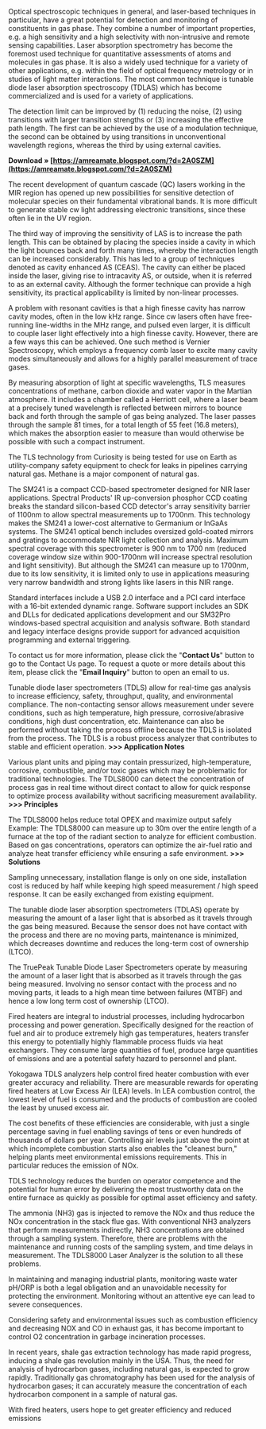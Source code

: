 
 
Optical spectroscopic techniques in general, and laser-based techniques in particular, have a great potential for detection and monitoring of constituents in gas phase. They combine a number of important properties, e.g. a high sensitivity and a high selectivity with non-intrusive and remote sensing capabilities. Laser absorption spectrometry has become the foremost used technique for quantitative assessments of atoms and molecules in gas phase. It is also a widely used technique for a variety of other applications, e.g. within the field of optical frequency metrology or in studies of light matter interactions. The most common technique is tunable diode laser absorption spectroscopy (TDLAS) which has become commercialized and is used for a variety of applications.
 
The detection limit can be improved by (1) reducing the noise, (2) using transitions with larger transition strengths or (3) increasing the effective path length. The first can be achieved by the use of a modulation technique, the second can be obtained by using transitions in unconventional wavelength regions, whereas the third by using external cavities.
 
**Download » [https://amreamate.blogspot.com/?d=2A0SZM](https://amreamate.blogspot.com/?d=2A0SZM)**


 
The recent development of quantum cascade (QC) lasers working in the MIR region has opened up new possibilities for sensitive detection of molecular species on their fundamental vibrational bands. It is more difficult to generate stable cw light addressing electronic transitions, since these often lie in the UV region.
 
The third way of improving the sensitivity of LAS is to increase the path length. This can be obtained by placing the species inside a cavity in which the light bounces back and forth many times, whereby the interaction length can be increased considerably. This has led to a group of techniques denoted as cavity enhanced AS (CEAS). The cavity can either be placed inside the laser, giving rise to intracavity AS, or outside, when it is referred to as an external cavity. Although the former technique can provide a high sensitivity, its practical applicability is limited by non-linear processes.
 
A problem with resonant cavities is that a high finesse cavity has narrow cavity modes, often in the low kHz range. Since cw lasers often have free-running line-widths in the MHz range, and pulsed even larger, it is difficult to couple laser light effectively into a high finesse cavity. However, there are a few ways this can be achieved. One such method is Vernier Spectroscopy, which employs a frequency comb laser to excite many cavity modes simultaneously and allows for a highly parallel measurement of trace gases.
 
By measuring absorption of light at specific wavelengths, TLS measures concentrations of methane, carbon dioxide and water vapor in the Martian atmosphere. It includes a chamber called a Herriott cell, where a laser beam at a precisely tuned wavelength is reflected between mirrors to bounce back and forth through the sample of gas being analyzed. The laser passes through the sample 81 times, for a total length of 55 feet (16.8 meters), which makes the absorption easier to measure than would otherwise be possible with such a compact instrument.
 
The TLS technology from Curiosity is being tested for use on Earth as utility-company safety equipment to check for leaks in pipelines carrying natural gas. Methane is a major component of natural gas.
 
The SM241 is a compact CCD-based spectrometer designed for NIR laser applications. Spectral Products' IR up-conversion phosphor CCD coating breaks the standard silicon-based CCD detector's array sensitivity barrier of 1100nm to allow spectral measurements up to 1700nm. This technology makes the SM241 a lower-cost alternative to Germanium or InGaAs systems. The SM241 optical bench includes oversized gold-coated mirrors and gratings to accommodate NIR light collection and analysis. Maximum spectral coverage with this spectrometer is 900 nm to 1700 nm (reduced coverage window size within 900-1700nm will increase spectral resolution and light sensitivity). But although the SM241 can measure up to 1700nm, due to its low sensitivity, it is limited only to use in applications measuring very narrow bandwidth and strong lights like lasers in this NIR range.

Standard interfaces include a USB 2.0 interface and a PCI card interface with a 16-bit extended dynamic range. Software support includes an SDK and DLLs for dedicated applications development and our SM32Pro windows-based spectral acquisition and analysis software. Both standard and legacy interface designs provide support for advanced acquisition programming and external triggering.
 
To contact us for more information, please click the "**Contact Us**" button to go to the Contact Us page. To request a quote or more details about this item, please click the "**Email Inquiry**" button to open an email to us.
 
Tunable diode laser spectrometers (TDLS) allow for real-time gas analysis to increase efficiency, safety, throughput, quality, and environmental compliance. The non-contacting sensor allows measurement under severe conditions, such as high temperature, high pressure, corrosive/abrasive conditions, high dust concentration, etc. Maintenance can also be performed without taking the process offline because the TDLS is isolated from the process. The TDLS is a robust process analyzer that contributes to stable and efficient operation.
**>>> Application Notes**
 
Various plant units and piping may contain pressurized, high-temperature, corrosive, combustible, and/or toxic gases which may be problematic for traditional technologies. The TDLS8000 can detect the concentration of process gas in real time without direct contact to allow for quick response to optimize process availability without sacrificing measurement availability.
**>>> Principles**
 
The TDLS8000 helps reduce total OPEX and maximize output safely
Example: The TDLS8000 can measure up to 30m over the entire length of a furnace at the top of the radiant section to analyze for efficient combustion. Based on gas concentrations, operators can optimize the air-fuel ratio and analyze heat transfer efficiency while ensuring a safe environment.
**>>> Solutions**
 
Sampling unnecessary, installation flange is only on one side, installation cost is reduced by half while keeping high speed measurement / high speed response. It can be easily exchanged from existing equipment.
 
The tunable diode laser absorption spectrometers (TDLAS) operate by measuring the amount of a laser light that is absorbed as it travels through the gas being measured. Because the sensor does not have contact with the process and there are no moving parts, maintenance is minimized, which decreases downtime and reduces the long-term cost of ownership (LTCO).
 
The TruePeak Tunable Diode Laser Spectrometers operate by measuring the amount of a laser light that is absorbed as it travels through the gas being measured. Involving no sensor contact with the process and no moving parts, it leads to a high mean time between failures (MTBF) and hence a low long term cost of ownership (LTCO).
 
Fired heaters are integral to industrial processes, including hydrocarbon processing and power generation. Specifically designed for the reaction of fuel and air to produce extremely high gas temperatures, heaters transfer this energy to potentially highly flammable process fluids via heat exchangers. They consume large quantities of fuel, produce large quantities of emissions and are a potential safety hazard to personnel and plant.
 
Yokogawa TDLS analyzers help control fired heater combustion with ever greater accuracy and reliability. There are measurable rewards for operating fired heaters at Low Excess Air (LEA) levels. In LEA combustion control, the lowest level of fuel is consumed and the products of combustion are cooled the least by unused excess air.
 
The cost benefits of these efficiencies are considerable, with just a single percentage saving in fuel enabling savings of tens or even hundreds of thousands of dollars per year. Controlling air levels just above the point at which incomplete combustion starts also enables the "cleanest burn," helping plants meet environmental emissions requirements. This in particular reduces the emission of NOx.
 
TDLS technology reduces the burden on operator competence and the potential for human error by delivering the most trustworthy data on the entire furnace as quickly as possible for optimal asset efficiency and safety.
 
The ammonia (NH3) gas is injected to remove the NOx and thus reduce the NOx concentration in the stack flue gas. With conventional NH3 analyzers that perform measurements indirectly, NH3 concentrations are obtained through a sampling system. Therefore, there are problems with the maintenance and running costs of the sampling system, and time delays in measurement. The TDLS8000 Laser Analyzer is the solution to all these problems.
 
In maintaining and managing industrial plants, monitoring waste water pH/ORP is both a legal obligation and an unavoidable necessity for protecting the environment. Monitoring without an attentive eye can lead to severe consequences.
 
Considering safety and environmental issues such as combustion efficiency and decreasing NOX and CO in exhaust gas, it has become important to control O2 concentration in garbage incineration processes.
 
In recent years, shale gas extraction technology has made rapid progress, inducing a shale gas revolution mainly in the USA. Thus, the need for analysis of hydrocarbon gases, including natural gas, is expected to grow rapidly. Traditionally gas chromatography has been used for the analysis of hydrocarbon gases; it can accurately measure the concentration of each hydrocarbon component in a sample of natural gas.
 
With fired heaters, users hope to get greater efficiency and reduced emissions